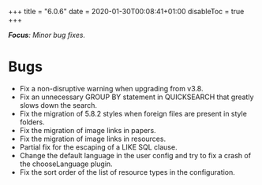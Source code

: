 +++
title = "6.0.6"
date = 2020-01-30T00:08:41+01:00
disableToc = true
+++

***Focus**: Minor bug fixes.*

# Bugs

* Fix a non-disruptive warning when upgrading from v3.8.
* Fix an unnecessary GROUP BY statement in QUICKSEARCH that greatly slows down the search.
* Fix the migration of 5.8.2 styles when foreign files are present in style folders.
* Fix the migration of image links in papers.
* Fix the migration of image links in resources.
* Partial fix for the escaping of a LIKE SQL clause.
* Change the default language in the user config and try to fix a crash of the chooseLanguage plugin.
* Fix the sort order of the list of resource types in the configuration.
